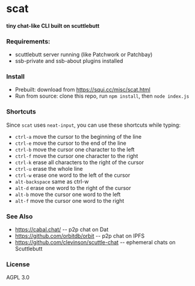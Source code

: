 # scat
#### tiny chat-like CLI built on scuttlebutt

### Requirements:
- scuttlebutt server running (like Patchwork or Patchbay)
- ssb-private and ssb-about plugins installed

### Install
- Prebuilt: download from https://squi.cc/misc/scat.html
- Run from source: clone this repo, run `npm install`, then `node index.js`

### Shortcuts
Since `scat` uses `neat-input`, you can use these shortcuts while typing:

- `ctrl-a` move the cursor to the beginning of the line
- `ctrl-e` move the cursor to the end of the line
- `ctrl-b` move the cursor one character to the left
- `ctrl-f` move the cursor one character to the right
- `ctrl-k` erase all characters to the right of the cursor
- `ctrl-u` erase the whole line
- `ctrl-w` erase one word to the left of the cursor
- `alt-backspace` same as ctrl-w
- `alt-d` erase one word to the right of the cursor
- `alt-b` move the cursor one word to the left
- `alt-f` move the cursor one word to the right

### See Also
- https://cabal.chat/ -- p2p chat on Dat
- https://github.com/orbitdb/orbit -- p2p chat on IPFS
- https://github.com/clevinson/scuttle-chat -- ephemeral chats on Scuttlebutt

### License
AGPL 3.0

